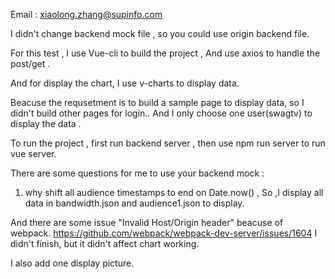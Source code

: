Email : xiaolong.zhang@supinfo.com


I didn't change backend mock file , so you could use origin backend file.

For this test , I use Vue-cli to build the project , And use axios to handle the post/get .

And for display the chart, I use v-charts to display data.

Beacuse the requsetment is to build a sample page to display data, so I didn't build other pages for login..
And I only choose one user(swagtv) to display the data .

To run the project , first run backend server , then use npm run server to run vue server.

There are some questions for me to use your backend mock : 
1. why shift all audience timestamps to end on Date.now() ,
So ,I display all data in bandwidth.json and audience1.json to display.

And there are some issue "Invalid Host/Origin header" beacuse of webpack.
https://github.com/webpack/webpack-dev-server/issues/1604
I didn't finish, but it didn't affect chart working.


I also add one display picture.